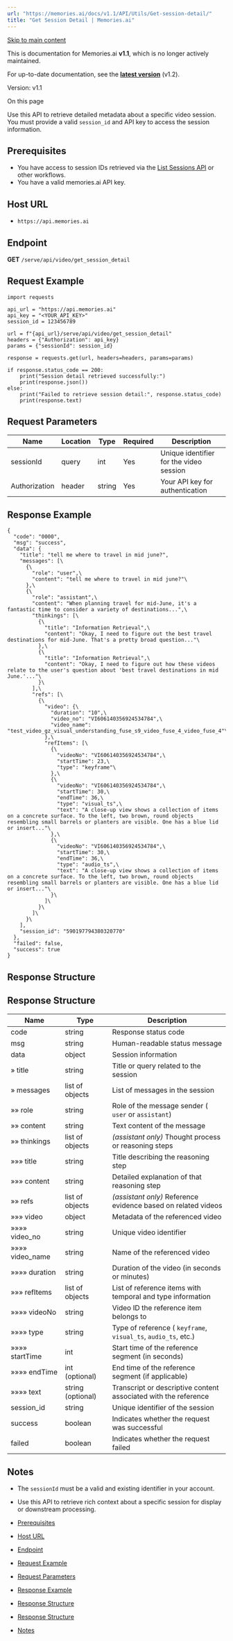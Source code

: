 ```yaml
---
url: "https://memories.ai/docs/v1.1/API/Utils/Get-session-detail/"
title: "Get Session Detail | Memories.ai"
---
```


[Skip to main content](https://memories.ai/docs/v1.1/API/Utils/Get-session-detail/#__docusaurus_skipToContent_fallback)

This is documentation for Memories.ai **v1.1**, which is no longer actively maintained.

For up-to-date documentation, see the **[latest version](https://memories.ai/docs/API/Utils/Get-session-detail/)** (v1.2).

Version: v1.1

On this page

Use this API to retrieve detailed metadata about a specific video session. You must provide a valid `session_id` and API key to access the session information.

## Prerequisites [​](https://memories.ai/docs/v1.1/API/Utils/Get-session-detail/\#prerequisites "Direct link to Prerequisites")

- You have access to session IDs retrieved via the [List Sessions API](https://memories.ai/docs/v1.1/API/Utils/List-sessions/) or other workflows.
- You have a valid memories.ai API key.

## Host URL [​](https://memories.ai/docs/v1.1/API/Utils/Get-session-detail/\#host-url "Direct link to Host URL")

- `https://api.memories.ai`

## Endpoint [​](https://memories.ai/docs/v1.1/API/Utils/Get-session-detail/\#endpoint "Direct link to Endpoint")

**GET** `/serve/api/video/get_session_detail`

## Request Example [​](https://memories.ai/docs/v1.1/API/Utils/Get-session-detail/\#request-example "Direct link to Request Example")

```codeBlockLines_e6Vv
import requests

api_url = "https://api.memories.ai"
api_key = "<YOUR_API_KEY>"
session_id = 123456789

url = f"{api_url}/serve/api/video/get_session_detail"
headers = {"Authorization": api_key}
params = {"sessionId": session_id}

response = requests.get(url, headers=headers, params=params)

if response.status_code == 200:
    print("Session detail retrieved successfully:")
    print(response.json())
else:
    print("Failed to retrieve session detail:", response.status_code)
    print(response.text)

```

## Request Parameters [​](https://memories.ai/docs/v1.1/API/Utils/Get-session-detail/\#request-parameters "Direct link to Request Parameters")

| Name | Location | Type | Required | Description |
| --- | --- | --- | --- | --- |
| sessionId | query | int | Yes | Unique identifier for the video session |
| Authorization | header | string | Yes | Your API key for authentication |

## Response Example [​](https://memories.ai/docs/v1.1/API/Utils/Get-session-detail/\#response-example "Direct link to Response Example")

```codeBlockLines_e6Vv
{
  "code": "0000",
  "msg": "success",
  "data": {
    "title": "tell me where to travel in mid june?",
    "messages": [\
      {\
        "role": "user",\
        "content": "tell me where to travel in mid june?"\
      },\
      {\
        "role": "assistant",\
        "content": "When planning travel for mid-June, it's a fantastic time to consider a variety of destinations...",\
        "thinkings": [\
          {\
            "title": "Information Retrieval",\
            "content": "Okay, I need to figure out the best travel destinations for mid-June. That's a pretty broad question..."\
          },\
          {\
            "title": "Information Retrieval",\
            "content": "Okay, I need to figure out how these videos relate to the user's question about 'best travel destinations in mid June.'..."\
          }\
        ],\
        "refs": [\
          {\
            "video": {\
              "duration": "10",\
              "video_no": "VI606140356924534784",\
              "video_name": "test_video_gz_visual_understanding_fuse_s9_video_fuse_4_video_fuse_4"\
            },\
            "refItems": [\
              {\
                "videoNo": "VI606140356924534784",\
                "startTime": 23,\
                "type": "keyframe"\
              },\
              {\
                "videoNo": "VI606140356924534784",\
                "startTime": 30,\
                "endTime": 36,\
                "type": "visual_ts",\
                "text": "A close-up view shows a collection of items on a concrete surface. To the left, two brown, round objects resembling small barrels or planters are visible. One has a blue lid or insert..."\
              },\
              {\
                "videoNo": "VI606140356924534784",\
                "startTime": 30,\
                "endTime": 36,\
                "type": "audio_ts",\
                "text": "A close-up view shows a collection of items on a concrete surface. To the left, two brown, round objects resembling small barrels or planters are visible. One has a blue lid or insert..."\
              }\
            ]\
          }\
        ]\
      }\
    ],
    "session_id": "590197794380320770"
  },
  "failed": false,
  "success": true
}

```

## Response Structure [​](https://memories.ai/docs/v1.1/API/Utils/Get-session-detail/\#response-structure "Direct link to Response Structure")

## Response Structure [​](https://memories.ai/docs/v1.1/API/Utils/Get-session-detail/\#response-structure-1 "Direct link to Response Structure")

| Name | Type | Description |
| --- | --- | --- |
| code | string | Response status code |
| msg | string | Human-readable status message |
| data | object | Session information |
| » title | string | Title or query related to the session |
| » messages | list of objects | List of messages in the session |
| »» role | string | Role of the message sender ( `user` or `assistant`) |
| »» content | string | Text content of the message |
| »» thinkings | list of objects | _(assistant only)_ Thought process or reasoning steps |
| »»» title | string | Title describing the reasoning step |
| »»» content | string | Detailed explanation of that reasoning step |
| »» refs | list of objects | _(assistant only)_ Reference evidence based on related videos |
| »»» video | object | Metadata of the referenced video |
| »»»» video\_no | string | Unique video identifier |
| »»»» video\_name | string | Name of the referenced video |
| »»»» duration | string | Duration of the video (in seconds or minutes) |
| »»» refItems | list of objects | List of reference items with temporal and type information |
| »»»» videoNo | string | Video ID the reference item belongs to |
| »»»» type | string | Type of reference ( `keyframe`, `visual_ts`, `audio_ts`, etc.) |
| »»»» startTime | int | Start time of the reference segment (in seconds) |
| »»»» endTime | int (optional) | End time of the reference segment (if applicable) |
| »»»» text | string (optional) | Transcript or descriptive content associated with the reference |
| session\_id | string | Unique identifier of the session |
| success | boolean | Indicates whether the request was successful |
| failed | boolean | Indicates whether the request failed |

## Notes [​](https://memories.ai/docs/v1.1/API/Utils/Get-session-detail/\#notes "Direct link to Notes")

- The `sessionId` must be a valid and existing identifier in your account.
- Use this API to retrieve rich context about a specific session for display or downstream processing.

- [Prerequisites](https://memories.ai/docs/v1.1/API/Utils/Get-session-detail/#prerequisites)
- [Host URL](https://memories.ai/docs/v1.1/API/Utils/Get-session-detail/#host-url)
- [Endpoint](https://memories.ai/docs/v1.1/API/Utils/Get-session-detail/#endpoint)
- [Request Example](https://memories.ai/docs/v1.1/API/Utils/Get-session-detail/#request-example)
- [Request Parameters](https://memories.ai/docs/v1.1/API/Utils/Get-session-detail/#request-parameters)
- [Response Example](https://memories.ai/docs/v1.1/API/Utils/Get-session-detail/#response-example)
- [Response Structure](https://memories.ai/docs/v1.1/API/Utils/Get-session-detail/#response-structure)
- [Response Structure](https://memories.ai/docs/v1.1/API/Utils/Get-session-detail/#response-structure-1)
- [Notes](https://memories.ai/docs/v1.1/API/Utils/Get-session-detail/#notes)